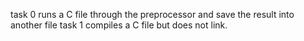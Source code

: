 task 0 runs a C file through the preprocessor and save the result into another file
task 1 compiles a C file but does not link.
